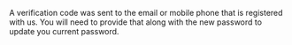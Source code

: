 ---
---

A verification code was sent to the email or mobile phone that is registered with us. You will need to provide that along with the new password to update you current password.